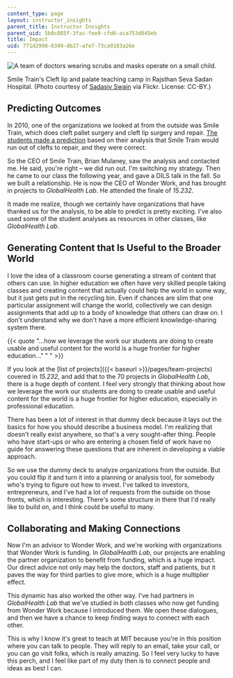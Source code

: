 ```yaml
---
content_type: page
layout: instructor_insights
parent_title: Instructor Insights
parent_uid: 5b0c885f-3fac-fee9-cfd6-aca753d845eb
title: Impact
uid: 771d2998-6349-db27-afe7-73ca9183a26e
---
```


![A team of doctors wearing scrubs and masks operate on a small child.](BASEURL_PLACEHOLDER/resources/impact_smile-train-camp)  

Smile Train's Cleft lip and palate teaching camp in Rajsthan Seva Sadan Hospital. (Photo courtesy of [Sadasiv Swain](https://www.flickr.com/photos/sswain_1999/9516878236) via Flickr. License: CC-BY.)

Predicting Outcomes
-------------------

In 2010, one of the organizations we looked at from the outside was Smile Train, which does cleft pallet surgery and cleft lip surgery and repair. [The students made a prediction](http://globalhealth.mit.edu/smiletrain/) based on their analysis that Smile Train would run out of clefts to repair, and they were correct.

So the CEO of Smile Train, Brian Mulaney, saw the analysis and contacted me. He said, you're right – we did run out. I'm switching my strategy. Then he came to our class the following year, and gave a DILS talk in the fall. So we built a relationship. He is now the CEO of Wonder Work, and has brought in projects to _GlobalHealth Lab_. He attended the finale of _15.232_.

It made me realize, though we certainly have organizations that have thanked us for the analysis, to be able to predict is pretty exciting. I've also used some of the student analyses as resources in other classes, like _GlobalHealth Lab_.

Generating Content that Is Useful to the Broader World
------------------------------------------------------

I love the idea of a classroom course generating a stream of content that others can use. In higher education we often have very skilled people taking classes and creating content that actually could help the world in some way, but it just gets put in the recycling bin. Even if chances are slim that one particular assignment will change the world, collectively we can design assignments that add up to a body of knowledge that others can draw on. I don't understand why we don't have a more efficient knowledge-sharing system there.

{{< quote "...how we leverage the work our students are doing to create usable and useful content for the world is a huge frontier for higher education..." " " >}}

If you look at the [list of projects]({{< baseurl >}}/pages/team-projects) covered in _15.232_, and add that to the 70 projects in _GlobalHealth Lab_, there is a huge depth of content. I feel very strongly that thinking about how we leverage the work our students are doing to create usable and useful content for the world is a huge frontier for higher education, especially in professional education.

There has been a lot of interest in that dummy deck because it lays out the basics for how you should describe a business model. I'm realizing that doesn't really exist anywhere, so that's a very sought-after thing. People who have start-ups or who are entering a chosen field of work have no guide for answering these questions that are inherent in developing a viable approach.

So we use the dummy deck to analyze organizations from the outside. But you could flip it and turn it into a planning or analysis tool, for somebody who's trying to figure out how to invest. I've talked to investors, entrepreneurs, and I've had a lot of requests from the outside on those fronts, which is interesting. There's some structure in there that I'd really like to build on, and I think could be useful to many.

Collaborating and Making Connections
------------------------------------

Now I'm an advisor to Wonder Work, and we're working with organizations that Wonder Work is funding. In _GlobalHealth Lab_, our projects are enabling the partner organization to benefit from funding, which is a huge impact. Our direct advice not only may help the doctors, staff and patients, but it paves the way for third parties to give more, which is a huge multiplier effect.

This dynamic has also worked the other way. I've had partners in _GlobalHealth Lab_ that we’ve studied in both classes who now get funding from Wonder Work because I introduced them. We open these dialogues, and then we have a chance to keep finding ways to connect with each other.

This is why I know it's great to teach at MIT because you're in this position where you can talk to people. They will reply to an email, take your call, or you can go visit folks, which is really amazing. So I feel very lucky to have this perch, and I feel like part of my duty then is to connect people and ideas as best I can.